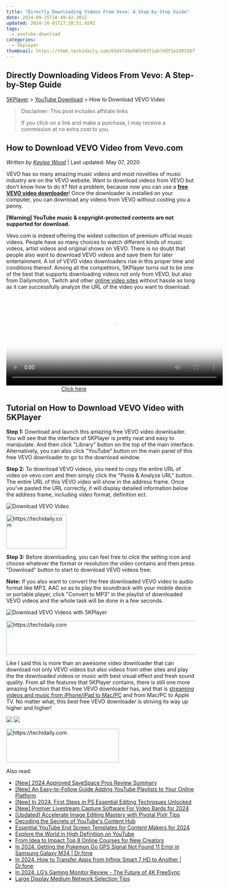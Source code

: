 ```yaml
---
title: "Directly Downloading Videos From Vevo: A Step-by-Step Guide"
date: 2024-09-25T18:49:42.301Z
updated: 2024-10-01T17:28:51.659Z
tags:
  - youtube-download
categories:
  - 5kplayer
thumbnail: https://thmb.techidaily.com/6504740a985b93f1ab7ddf2a2493507fc4e1a65d7f00706449676a59eeb923d9.jpg
---
```


## Directly Downloading Videos From Vevo: A Step-by-Step Guide

[5KPlayer](https://tools.techidaily.com/5kplayer/products/) \> [YouTube Download](https://tools.techidaily.com/5kplayer/youtube-download/) \> How to Download VEVO Video

>  Disclaimer: This post includes affiliate links
>
>  If you click on a link and make a purchase, I may receive a commission at no extra cost to you.
>

## How to Download VEVO Video from Vevo.com

 _Written by [Kaylee Wood](https://www.quora.com/profile/Amanda-Hu-21)_ | Last updated: May 07, 2020 

VEVO has so many amazing music videos and most novelties of music industry are on the VEVO website. Want to download videos from VEVO but don't know how to do it? Not a problem, because now you can use a [**free VEVO video downloader**](https://tools.techidaily.com/5kplayer/youtube-download/)! Once the downloader is installed on your computer, you can download any videos from VEVO without costing you a penny.

**\[Warning\] YouTube music & copyright-protected contents are not supported for download.**

Vevo.com is indeed offering the widest collection of premium official music videos. People have so many choices to watch different kinds of music videos, artist videos and original shows on VEVO. There is no doubt that people also want to download VEVO videos and save them for later entertainment. A lot of VEVO video downloaders rise in this proper time and conditions thereof. Among all the competitors, 5KPlayer turns out to be one of the best that supports downloading videos not only from VEVO, but also from Dailymotion, Twitch and other [online video sites](https://tools.techidaily.com/5kplayer/youtube-download/) without hassle as long as it can successfully analyze the URL of the video you want to download.

<!-- affiliate ads begin -->
<span id="1982459">
					<video width="576" height="240" style="cursor:pointer"
           poster="//a.impactradius-go.com/display-clicktoplayimage/1982459.png"
           onclick="if(!this.playClicked){this.play();this.setAttribute('controls',true);this.playClicked=true;}">
	   <source src="//a.impactradius-go.com/display-ad/22993-1982459">
	   <img src="//a.impactradius-go.com/display-clicktoplayimage/1982459.png" style="border: none; height: 100%; width: 100%; object-fit: contain">
	</video>
	<div style="width:360px;text-align:center"><a href="javascript:window.open(decodeURIComponent('https%3A%2F%2Fhomestyler.sjv.io%2Fc%2F5597632%2F1982459%2F22993'), '_blank');void(0);">Click here</a></div>
</span>
<img height="0" width="0" src="https://imp.pxf.io/i/5597632/1982459/22993" style="position:absolute;visibility:hidden;" border="0" />
<!-- affiliate ads end -->

## Tutorial on How to Download VEVO Video with 5KPlayer

**Step 1:** Download and launch this amazing free VEVO video downloader. You will see that the interface of 5KPlayer is pretty neat and easy to manipulate. And then click "Library" button on the top of the main interface. Alternatively, you can also click "YouTube" button on the main panel of this free VEVO downloader to go to the download window.

**Step 2:** To download VEVO videos, you need to copy the entire URL of video on vevo.com and then simply click the "Paste & Analyze URL" button. The entire URL of this VEVO video will show in the address frame. Once you've pasted the URL correctly, it will display detailed information below the address frame, including video format, definition ect.

![Download VEVO Video](https://www.5kplayer.com/youtube-download/img/youtube-0119-01.jpg) 

<!-- affiliate ads begin -->
<a href="https://malaysia-healthcare-travel-council.pxf.io/c/5597632/1576477/17382" target="_top" id="1576477">
  <img src="//a.impactradius-go.com/display-ad/17382-1576477" border="0" alt="https://techidaily.com" width="160" height="90"/>
</a>
<img height="0" width="0" src="https://malaysia-healthcare-travel-council.pxf.io/i/5597632/1576477/17382" style="position:absolute;visibility:hidden;" border="0" />
<!-- affiliate ads end -->

**Step 3:** Before downloading, you can feel free to click the setting icon and choose whatever the format or resolution the video contains and then press "Download" button to start to download VEVO videos free.

**Note:** If you also want to convert the free downloaded VEVO video to audio format like MP3, AAC so as to play the soundtrack with your mobile device or portable player, click "Convert to MP3" in the playlist of downloaded VEVO videos and the whole task will be done in a few seconds.

![Download VEVO Videos with 5KPlayer](https://www.5kplayer.com/youtube-download/img/download-vevo-videos-xsy-0323.png) 

<!-- affiliate ads begin -->
<a href="https://appsumo.8odi.net/c/5597632/2068439/7443" target="_top" id="2068439">
  <img src="//a.impactradius-go.com/display-ad/7443-2068439" border="0" alt="https://techidaily.com" width="728" height="90"/>
</a>
<img height="0" width="0" src="https://appsumo.8odi.net/i/5597632/2068439/7443" style="position:absolute;visibility:hidden;" border="0" />
<!-- affiliate ads end -->

Like I said this is more than an awesome video downloader that can download not only VEVO videos but also videos from other sites and play the the downloaded videos or music with best visual effect and fresh sound quality. From all the features that 5KPlayer contains, there is still one more amazing function that this free VEVO downloader has, and that is [streaming videos and music from iPhone/iPad to Mac/PC](https://tools.techidaily.com/5kplayer/airplay/) and from Mac/PC to Apple TV. No matter what, this best free VEVO downloader is striving its way up higher and higher!

[![](https://www.5kplayer.com/youtube-download/../button/freedownwhitewin.png)](https://tools.techidaily.com/5kplayer/products/) [![](https://www.5kplayer.com/youtube-download/../button/freedownbackmac.png)](https://tools.techidaily.com/5kplayer/airplay/)

<!-- affiliate ads begin -->
<a href="https://aligracehair.sjv.io/c/5597632/2047406/19272" target="_top" id="2047406">
  <img src="//a.impactradius-go.com/display-ad/19272-2047406" border="0" alt="https://techidaily.com" width="300" height="90"/>
</a>
<img height="0" width="0" src="https://aligracehair.sjv.io/i/5597632/2047406/19272" style="position:absolute;visibility:hidden;" border="0" />
<!-- affiliate ads end -->

<ins class="adsbygoogle"
     style="display:block"
     data-ad-format="autorelaxed"
     data-ad-client="ca-pub-7571918770474297"
     data-ad-slot="1223367746"></ins>

<ins class="adsbygoogle"
     style="display:block"
     data-ad-client="ca-pub-7571918770474297"
     data-ad-slot="8358498916"
     data-ad-format="auto"
     data-full-width-responsive="true"></ins>

<span class="atpl-alsoreadstyle">Also read:</span>
<div><ul>
<li><a href="https://screen-activity-recording.techidaily.com/new-2024-approved-savespace-pros-review-summary/"><u>[New] 2024 Approved SaveSpace Pros Review Summary</u></a></li>
<li><a href="https://youtube-video-recordings.techidaily.com/new-an-easy-to-follow-guide-adding-youtube-playlists-to-your-online-platform/"><u>[New] An Easy-to-Follow Guide Adding YouTube Playlists to Your Online Platform</u></a></li>
<li><a href="https://article-posts.techidaily.com/new-in-2024-first-steps-in-ps-essential-editing-techniques-unlocked/"><u>[New] In 2024, First Steps in PS Essential Editing Techniques Unlocked</u></a></li>
<li><a href="https://youtube-tips.techidaily.com/remier-livestream-capture-software-for-video-bards-for-2024/"><u>[New] Premier Livestream Capture Software For Video Bards for 2024</u></a></li>
<li><a href="https://fox-hovers.techidaily.com/updated-accelerate-image-editing-mastery-with-pivotal-pixlr-tips/"><u>[Updated] Accelerate Image Editing Mastery with Pivotal Pixlr Tips</u></a></li>
<li><a href="https://youtube-video-recordings.techidaily.com/decoding-the-secrets-of-youtubes-content-hub/"><u>Decoding the Secrets of YouTube's Content Hub</u></a></li>
<li><a href="https://youtube-video-recordings.techidaily.com/essential-youtube-end-screen-templates-for-content-makers-for-2024/"><u>Essential YouTube End Screen Templates for Content Makers for 2024</u></a></li>
<li><a href="https://youtube-video-recordings.techidaily.com/explore-the-world-in-high-definition-on-youtube/"><u>Explore the World in High Definition on YouTube</u></a></li>
<li><a href="https://youtube-video-recordings.techidaily.com/from-idea-to-impact-top-8-online-courses-for-new-creators/"><u>From Idea to Impact Top 8 Online Courses for New Creators</u></a></li>
<li><a href="https://android-location.techidaily.com/in-2024-getting-the-pokemon-go-gps-signal-not-found-11-error-in-samsung-galaxy-m34-drfone-by-drfone-virtual/"><u>In 2024, Getting the Pokemon Go GPS Signal Not Found 11 Error in Samsung Galaxy M34 | Dr.fone</u></a></li>
<li><a href="https://android-transfer.techidaily.com/in-2024-how-to-transfer-apps-from-infinix-smart-7-hd-to-another-drfone-by-drfone-transfer-from-android-transfer-from-android/"><u>In 2024, How to Transfer Apps from Infinix Smart 7 HD to Another | Dr.fone</u></a></li>
<li><a href="https://extra-approaches.techidaily.com/in-2024-lgs-gaming-monitor-review-the-future-of-4k-freesync/"><u>In 2024, LG’s Gaming Monitor Review - The Future of 4K FreeSync</u></a></li>
<li><a href="https://youtube-video-recordings.techidaily.com/large-display-medium-network-selection-tips/"><u>Large Display Medium Network Selection Tips</u></a></li>
</ul></div>


